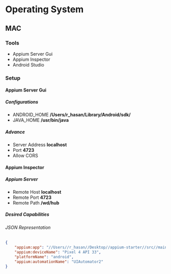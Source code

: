 # Operating System
## MAC
### Tools
- Appium Server Gui
- Appium Inspector
- Android Studio

### Setup
#### Appium Server Gui
##### Configurations
- ANDROID_HOME **/Users/r_hasan/Library/Android/sdk/**
- JAVA_HOME **/usr/bin/java**
##### Advance
- Server Address **localhost**
- Port **4723**
- Allow CORS
#### Appium Inspector
##### Appium Server
- Remote Host **localhost**
- Remote Port **4723**
- Remote Path **/wd/hub**
##### Desired Capabilities
###### JSON Representation
````json
{
    "appium:app": "//Users//r_hasan//Desktop//appium-starter//src//main//resources//TLOps_7August2022_Local.apk",
    "appium:deviceName": "Pixel 4 API 33",
    "platformName": "android",
    "appium:automationName": "UIAutomator2"
}